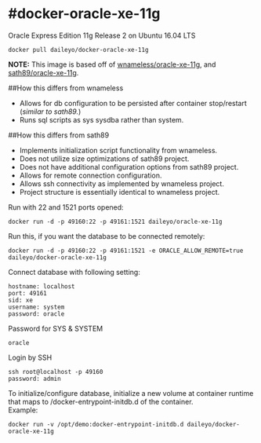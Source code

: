 #docker-oracle-xe-11g
============================

Oracle Express Edition 11g Release 2 on Ubuntu 16.04 LTS


```
docker pull daileyo/docker-oracle-xe-11g
```

**NOTE:**  This image is based off of [wnameless/oracle-xe-11g](https://github.com/wnameless/docker-oracle-xe-11g), and [sath89/oracle-xe-11g](https://github.com/MaksymBilenko/docker-oracle-xe-11g).  

##How this differs from wnameless
* Allows for db configuration to be persisted after container stop/restart (*similar to sath89.*)
* Runs sql scripts as sys sysdba rather than system.

##How this differs from sath89
* Implements initialization script functionality from wnameless.
* Does not utilize size optimizations of sath89 project.
* Does not have additional configuration options from sath89 project.
* Allows for remote connection configuration.
* Allows ssh connectivity as implemented by wnameless project.
* Project structure is essentially identical to wnameless project.



Run with 22 and 1521 ports opened:
```
docker run -d -p 49160:22 -p 49161:1521 daileyo/oracle-xe-11g
```

Run this, if you want the database to be connected remotely:
```
docker run -d -p 49160:22 -p 49161:1521 -e ORACLE_ALLOW_REMOTE=true daileyo/docker-oracle-xe-11g
```

Connect database with following setting:
```
hostname: localhost
port: 49161
sid: xe
username: system
password: oracle
```

Password for SYS & SYSTEM
```
oracle
```

Login by SSH
```
ssh root@localhost -p 49160
password: admin
```

To initialize/configure database, initialize a new volume at container runtime that maps to /docker-entrypoint-initdb.d of the container.  
Example:
```
docker run -v /opt/demo:docker-entrypoint-initdb.d daileyo/docker-oracle-xe-11g
```

